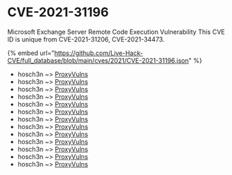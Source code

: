 # CVE-2021-31196

Microsoft Exchange Server Remote Code Execution Vulnerability This CVE ID is unique from CVE-2021-31206, CVE-2021-34473.

{% embed url="https://github.com/Live-Hack-CVE/full_database/blob/main/cves/2021/CVE-2021-31196.json" %}


* hosch3n ~> [ProxyVulns](https://www.alice-snow.ru/2021/database/cve-2021-31196/proxyvulns-hosch3n)
* hosch3n ~> [ProxyVulns](https://www.alice-snow.ru/2021/database/cve-2021-31196/proxyvulns-hosch3n)
* hosch3n ~> [ProxyVulns](https://www.alice-snow.ru/2021/database/cve-2021-31196/proxyvulns-hosch3n)
* hosch3n ~> [ProxyVulns](https://www.alice-snow.ru/2021/database/cve-2021-31196/proxyvulns-hosch3n)
* hosch3n ~> [ProxyVulns](https://www.alice-snow.ru/2021/database/cve-2021-31196/proxyvulns-hosch3n)
* hosch3n ~> [ProxyVulns](https://www.alice-snow.ru/2021/database/cve-2021-31196/proxyvulns-hosch3n)
* hosch3n ~> [ProxyVulns](https://www.alice-snow.ru/2021/database/cve-2021-31196/proxyvulns-hosch3n)
* hosch3n ~> [ProxyVulns](https://www.alice-snow.ru/2021/database/cve-2021-31196/proxyvulns-hosch3n)
* hosch3n ~> [ProxyVulns](https://www.alice-snow.ru/2021/database/cve-2021-31196/proxyvulns-hosch3n)
* hosch3n ~> [ProxyVulns](https://www.alice-snow.ru/2021/database/cve-2021-31196/proxyvulns-hosch3n)
* hosch3n ~> [ProxyVulns](https://www.alice-snow.ru/2021/database/cve-2021-31196/proxyvulns-hosch3n)
* hosch3n ~> [ProxyVulns](https://www.alice-snow.ru/2021/database/cve-2021-31196/proxyvulns-hosch3n)
* hosch3n ~> [ProxyVulns](https://www.alice-snow.ru/2021/database/cve-2021-31196/proxyvulns-hosch3n)